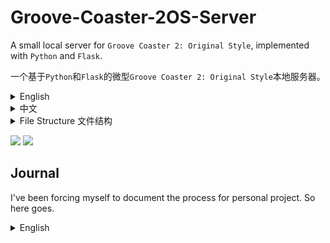 # Groove-Coaster-2OS-Server

A small local server for `Groove Coaster 2: Original Style`, implemented with `Python` and `Flask`. 

一个基于`Python`和`Flask`的微型`Groove Coaster 2: Original Style`本地服务器。

<details>
<summary>English</summary>
<br>

## Introduction

This project is for game preservation purposes only. Creative liberty and conveniences have been taken when it comes to specific implementation. The goal is not to ensure 1:1 behavior, but to guarrantee the minimum viability of playing this game. It is provided as-is, per the MIT license.

You are not allowed to use it for commercial purposes. You shall bare all the responsibility for any potential consequences as a result of running this server. If you do not agree to these requirements, you are not allowed to replicate or run this program.

Inspiration: [Lost-MSth/Arcaea-server](https://github.com/Lost-MSth/Arcaea-server)

Special thanks: [Walter-o/gcm-downloader](https://github.com/Walter-o/gcm-downloader)

Warning: Do not put personal files under the folders in the private server directory - all files within these sub-folders will be accessible by anyone with your server address! Security and performance are not guaranteed, and it is not recommended to host this server on the internet. You have been warned.

### Supported Features

| Features            | Degree of support                                                                                                      |
|---------------------|------------------------------------------------------------------------------------------------------------------------|
| Asset delivery      | .pak, stage and music zip files                                                                                        |
| Shop                | Purchase individual songs, avatars, and items using GCoin. GCoins are earned by playing the game. Does not support music preview. Does not support song pack. |
| Ranking             | Individual song-difficulty ranking. Support total score ranking, but does not support regional ranking. Does not support viewing player profile.        |
| Save backup         | Support save/load via an Account system. Support password and username changes. Support logging out.                   |
| Titles              | Static full-unlock and setting titles via "Status".                                                                    |
| Mission             | Basic automatic song unlock after reaching in-game levels. Everything else is not supported.                           |
| Friend              | Not supported.                                                                                                         |
| Progress Grid       | Not supported.                                                                                                         |
| Additional features | Account/device whitelisting and banning.                                                                               |

## Download

Server download: Download the project as zip. To do so, click the green `Code` button on the top, then `Download ZIP` at the bottom of the popup.

Asset download: [MEGA](https://mega.nz/folder/frxWHRrQ#v6tth7Zo5rrj9foDhGYCBA) [Baidu(code: aaaa)](https://pan.baidu.com/s/1YVFfKBq1ULOgCkdrVQhFFg)

If you'd like to upload it somewhere else and contribute the link, please contact #AnTcfgss or QQ 3421587952， thanks!

Download `common.zip` and a platform of your choosing. Unzip the folders within to the private server root directory. If in doubt, check the `File Structure` section at the end.

### GC4MAX Expansion

To install the `GC4MAX` expansion, which ports arcade exclusive tracks, avatars, and skins to 2OS, download the `4max expansion` folder's `common.zip` and a platform of your choosing. Unzip the folders within to the privates server root directory. Overwrite existing files. Note that the included installation `apk` or `ipa` must be used for correct avatar rendering.

Edit `config.py`'s `MODEL`, `TUNEFILE`, and `SKIN` value to match the `pak`'s timestamp. `paks` can be found at `/files/gc2/`.

Important: You must use the `common.zip` inside the `4max expansion` folder, not the `common.zip` in the root directory.


## Dependencies

- Python

- Flask

- Crypto (pycryptodome)

- bcrypt

- requests

## At the Start

First, you need to set up the server. Use the `Setup the Server First` section.

Next, there are 2 ways to set up the connection. Pick one.

1. Proxy. Requires more setup, but the install package can remain unmodified.

2. File modification. Easier setup, but file edit is necessary.

For method 1, use the `Instruction for Use (for official client)` section.

For method 2, use the `Instruction for Use (For modified client)` section.

## Setup the Server First

### PC/MAC (Easier)

Download the server and assets, and extract everything according to the `Download` section.

Install `python` and `pip` on your PC/MAC. 

Note that MAC uses `python3`. Code examples in this document will use the default of Windows, which is `python`. After the installation, install dependencies using `pip install ...`.

Open command on Windows (MAC open terminal). Type `ipconfig` (MAC `ifconfig`), and obtain your IPV4 address. This assumes that you are connected to a WIFI, and it should start with 192 or 172.

Open the `config.py` of the private server, and change the `IP` accordingly.

Type `cmd` in the file directory on the top of the file explorer, and press enter. A command prompt will be opened for that directory.

Type `python 7001.py` to start the server. If an error pops up, resolve it now – did you install all the dependencies? Is the IP correct?

### Android (Harder)

<details>
<summary>Details</summary>
<br>

Install [Termux](https://github.com/termux/termux-app/releases).

Type the following commands.

`termux-setup-storage`

`pkg install python`

Use

`pip install ...`

to install `rust`, `flask`, `passlib`, `pycryptodome`, `requests`.

If ssl errors pop up, you might need to ``pkg up ssl -y``.

Copy the server to phone, or upzip the server files on the phone. (Skip the iOS files if not needed, it takes up a lot of space)

change `config.py`'s `IP` to `127.0.0.1` (this is `loopback`. Feel free to use your android device's `IPv4` via `ifconfig` if you are connected to a WIFI, to enable the server to the entire network).

`cd storage/shared/.... (server location on android file system)`

`python 7001.py` to start the server.

</details>

### iOS (Hard)

<details>
<summary>Details</summary>
<br>

I did some research on `Pythonista` and it seems possible, but you are on your own for this one.

</details>

## Instruction for Use (for official client) 

<details>
<summary>Details</summary>
<br>

### Android

For android 9+ devices, you need to bypass `https` in order to MITM the connection between game client and server. If you have root, you can install Certificate Authorities to system level, allowing the device to trust it. If you don't have root, I don't think it is possible and you might have to modify the client.

I will demonstrate the `VProxid` + `Charles` method.

Install `VProxid` on your `android` device.

Install `Charles` on your `Windows PC`. `Charles` has a free trial period, but there are ways to register it for free. Please do your own research on that subject.

Your server should already be running. 

Install `Charles Certificate Authority` on your `android` device by going to Charles UI `top bar`: `Help` – `SSL Proxying` – `Install Charles Root Certificate on a mobile device`. Follow its instructions. Install the downloaded certificate on the `android` device. Follow [this](https://gist.github.com/pwlin/8a0d01e6428b7a96e2eb) guide to move the user-level certificate to system level. Once done, go to the `android` device's `system setting` – `certificates`, and double check that `Charles` certificate appears at the bottom of the system certificates.

In `Charles`, open `top bar`: `Proxy` – `Proxy Settings`. Enable `SOCKS` proxy on port `8889`. Enable `http proxying over socks`, include default ports. Then, in `top bar`: `Tools` – `Map Remote`, map a URL to your Server `IP address:port`, under `http`. The URL is: `https://gc2018.gczero.com`. 

![](https://studio.code.org/v3/assets/BDOGr35iuNT4hc06y6O_ES5P96xr3SMqhQ2tdwI1KOY/help1.JPG)

![](https://studio.code.org/v3/assets/BDOGr35iuNT4hc06y6O_ES5P96xr3SMqhQ2tdwI1KOY/test2.JPG)

On your `android` device, open `VProxid`. Create a new profile, with the server being `your computer’s IP`, port `8889`, type `socks5`, and select `GROOVE 2` using the app selector. Once created, click the play button on the profile to activate it.

![](https://studio.code.org/v3/assets/BDOGr35iuNT4hc06y6O_ES5P96xr3SMqhQ2tdwI1KOY/help3.jpg)

Make sure the private server is running on your PC. Make sure Charles acknowledges the connection from the device. Make sure VProxid is running. Make sure your phone and laptop are under the same network. Start the game, and ovserve the server.

### iOS

I did not test this method on iOS. If you know how to proxy stuff there, feel free read the Android guide and try the equivalent on iOS.

</details>

## Instruction for Use (For modified client) 

<details>
<summary>Details</summary>
<br>

### Android

Download the `apk` file from the link's `install packages` folder. Install it. For `Android 14+` devices, you might need to use `lucky patcher` to rebuild the app (`Menu of Patches` - `Create Modified APK File` - `APK with changed permissions and activities` - toggle `Removes integrity check and signature verification` and `Re-sign with original signature for android patch "Disable .apk Signature Verification"`).

This `apk` has been modified. If you'd like to edit it on your own, see the last paragraph.

Open the game's `obb` with password `eiprblFFv69R83J5`, and extract all the files. Or, download the extracted folder from the link's `install packages/main.76.jp.co.taito.groovecoasterzero.obb`.

Open `settings.cfg` with your text editor, and change `serverUrl` to your server's `http://ip:port/`.

Use `WinRAR` or `7-zip` to compress everything within the folder with the original password. Use `ZIP legacy encryption` for `WinRAR`, `ZipCrypto` for `7-zip`。Name the compressed zip to `main.76.jp.co.taito.groovecoasterzero.obb`.

Paste (overwrite) the `obb` already inside `Android/obb/jp.co.taito.groovecoasterzero`. If the folder does not exist yet, you need to create it manually.

Open the game and observe the server output.

(The provided apk has the following modifications. Skip if you are not interested in it)

By modifying the apk's obb verification function and `obb`'s `settings.cfg`, you can connect to the server without using any proxy software. To do so, decompile `classes.dex` using your favorite `smali` decompiler, and go to `jp.co.taito.groovecoasterzero/BootActivity`. Delete the part in `e()` where the loop is checking for a size, and, if mismatch, override a variable that causes the code to branch into `DownloadActivity`. We want the game to load the obb regardless of its size.

### iOS

Download the `ipa` package from the link's `install packages` folder.

Open the `ipa` file with your favorite zip viewer。Go into`Payload`,`GROOVE 2`. extract `settings.cfg`.

Open `settings.cfg` with a text editor，Edit `serverUrl` to your server's `http://ip:port/`.Drag`settings.cfg` back into the `ipa`。

Sideload the `ipa`. Open the game, and observe the server.

</details>

## Admin Functionalities

Database can be opened with DB Browser.

If you want to make your service only available to whitelisted devices, turn on `AUTHORIZATION_NEEDED` in `config.py` and add the device id after the .php request to the `whitelist table`. If you want to ban a device/taito ID, add the device ID or the username of the taito ID to the blacklist table. The `reason` column is for your own reference. If a device is logged in to that Taito ID, they cannot download asset, cannot log out, and cannot change name. If a device is not in the whitelist (if enabled) or is banned by device ID, they will not be able to download anything.

`getCrypt.py` is a standalone script used to decrypt the mass inside the `GET` requests.

## Account System Implementation

Account is only used for save file saving/loading (song ownership and coins are tied to devices. However, songs unlocked in the save file will remain unlocked on a new device). Unlike the official version, you can rename and log out of your account. However, only one device may be connected to an account at a time. The old device will be logged off if a new device logs in.

## Ranking System Implementation

I speculate that the official server's behavior hinges upon the fact that you cannot log out of your account, and that there is a maximum device count (5). This means that each `account` is connected to 5 `devices` via `foreign keys`, and the owned `entitlements` (stages, avatars, etc) and `play records` can be tallied.

In the private server, you can log out of devices with ease. This means that `entitlements` and `play records` is not possible to remain consistent, unless we treat `account` as `devices`, which is clearly not the offical behavior.

With the current setup, if a `device` is playing with an associated `account`, the `account` information is saved at the same time and will continue to be shown on ranking in the future. The `Avatar` information is saved with the `play records` and will not follow the `account` or `device`. The `Title` information is not in the `play records`, nor in the `account`, so it will be tied to the `Title` of the `device`.

</details>

<details>
<summary>中文</summary>
<br>

## 简介

此项目的目标是保持游戏的长远可用性 (game preservation)。在具体实施上，我采取了一些便利及创意性的措施（偷懒）。此项目的目标不是确保 1:1 还原官服，而是保证游戏长久可玩。此项目在MIT许可证的“按现状” (as-is) 条件下提供。

你不得将此项目用于商业行为。你应对因运行本服务器而产生的任何潜在后果承担全部责任。如果您不同意这些要求，则不允许您复制或运行该程序。

灵感: [Lost-MSth/Arcaea-server](https://github.com/Lost-MSth/Arcaea-server)

鸣谢: [Walter-o/gcm-downloader](https://github.com/Walter-o/gcm-downloader)

警告：不要将私人文件放至私服内的文件夹里。自带的文件夹内所有文件都可被私服抓取！安全性和效率无法保证，不建议在公网上搭建。这不是强制要求，不过别怪我没提醒过你。

### 支持的功能

| 功能         | 支持程度                                                                                     |
|--------------|---------------------------------------------------------------------------------------------|
| 文件下载      | .pak, 谱面及音频zip文件                                                                      |
| 商店         | 用GCoin购买单独的歌曲，头像，和道具。 GCoins可通过玩游戏来获得。不支持音频预览。不支持曲包。       |
| 排行榜       | 每首歌曲/难度的单独排行榜。总分排行榜。不支持地区排行榜。不支持查看其他玩家的详细信息。            |
| 存档备份     | 支持通过账号系统的保存/加载。支持修改密码和用户名。支持登出。                                     |
| Titles      | 通过Status观看并使用全解锁的Titles。                                                           |
| 任务         | 支持达到游戏内经验等级后歌曲自动解锁。其他功能均不支持。                                         |
| 好友         | 不支持。                                                                                     |
| 进度表       | 不支持。                                                                                     |
| 其他功能     | 账号/设备白名单和封禁。                                                                       |

## 下载

服务器下载：将此repo以zip形式下载。点击上栏绿色的`Code`按钮，然后点击弹窗下面的`Download ZIP`按钮。

资源下载：[MEGA](https://mega.nz/folder/frxWHRrQ#v6tth7Zo5rrj9foDhGYCBA) [Baidu(密码aaaa)](https://pan.baidu.com/s/1YVFfKBq1ULOgCkdrVQhFFg)

如果你想将资源备份到别的网盘并贡献链接，请联系#AnTcfgss or QQ 3421587952，感谢！

下载 `common.zip` 和您设备的平台。将里面的所有文件夹解压到服务器根目录。如有疑惑，请参照文末`文件结构`章节。

## GC4MAX扩展包

如想下载`GC4MAX`扩展包（包含了街机独占曲目，皮肤，和角色），下载`4max expansion`里的`common.zip`和和您设备的平台。将里面的所有文件夹解压到服务器根目录。如有重复，覆盖所有文件。请注意，必须使用包含的`apk`或`ipa`安装包来正确渲染角色。

修改`config.py`的`MODEL`, `TUNEFILE`, and `SKIN` 值至现有`pak`文件的时间戳. `paks`文件的位置在`/files/gc2/`.

重要: 必须使用`4max expansion`文件夹里的`common.zip`，而不是根目录里的`common.zip`.

## 环境依赖

- Python

- Flask

- Crypto (pycryptodome)

- bcrypt

- requests

## 如何开始

首先，你需要配置服务器。请使用`配置服务器`。

接下来，有两种方式来设置连接。选一个吧。

1. 代理。需要更多配置，不过安装包不需要修改。
   
3. 修改文件。配置更加简单，不过。。必须修改文件。

方法1，请使用`原版安装包的使用说明`。

方法2，请使用`改版安装包的使用说明`。

## 配置服务器

### PC/MAC(简单)

按照`下载`章节来下载解压服务器和资源。

PC/MAC安装 `python`，安装 `pip`。

注意 MAC 默认为 `python3`。往后的示例默认用 windows 的默认，即 `python`。安装完成后，使用
`pip install ...`安装所有依赖项。

PC打开 `cmd` 输入 `ipconfig`。MAC 打开 `terminal` 输入 `ifconfig`。获得你的`IPV4`,一串为192或172开头的数字。

PC用文本编辑器打开服务器文件夹的 `config.py`，将`IPV4`填写至`IP`。`PORT`(端口)也可以更改。

文件管理器上方的文件夹路径清空，输入 `cmd`。命令行窗口会弹出。

输入 `python 7001.py`来开启服务器。如果出现错误，就解决他们吧。检查依赖项是否安装，网络配置是否正确。

### 安卓(稍难)

<details>
<summary>细节</summary>
<br>

安装 [Termux](https://github.com/termux/termux-app/releases).

输入下面的命令。

`termux-setup-storage`

`pkg install python`

用

`pip install ...`

来安装 `rust`, `flask`, `bcrypt`, `pycryptodome`, `requests`.

如果出现ssl问题，可能需要``pkg up ssl -y``.

将服务器拷到手机上，或者在手机上解压服务器文件。（如不需要iOS文件，就省点手机空间，别拷贝ios的东西了）

修改 `config.py` 的 `IP` 至 `127.0.0.1` (这是 `本地回环`。如果连接了WIFI，可以使用`ifconfig` 获取手机的 `IPv4` 并填入，以在整个网络下支持私服).

`cd storage/shared/.... (服务器在安卓文件系统的位置)`

`python 7001.py` 来运行服务器。

</details>

### iOS (难)

<details>
<summary>细节</summary>
<br>

`Pythonista`貌似可用，不过我祝你好运。

</details>

## 原版安装包的使用说明

<details>
<summary>细节</summary>
<br>

### 安卓

对于 Android 9+ 设备，您需要绕过 `https`才能对游戏客户端和服务器之间的连接进行中间人攻击。如果您拥有 root 权限，则可以将证书安装到系统级别，从而允许设备信任中间人软件。若您没有root，此方法可能不可用。

这里展示`VProxid`加`Charles`方法。 在您的`Android`设备上安装`VProxid`。 在`Windows PC`上安装`Charles`。 `Charles`有免费试用期，但有多种方法可以免费注册。 请对此主题进行自己的研究。

你的服务器应该已经在运行。

在您的`Android`设备上安装`Charles 根证书`：Charles用户界面`顶栏`：`Help` – `SSL Proxying` – `Install Charles Root Certificate on a mobile device`. 按照其说明进行操作。`Android`设备上安装下载的证书。请按照此[指南]((https://gist.github.com/pwlin/8a0d01e6428b7a96e2eb))将用户级证书移至系统级。 完成后，转到系统设置 - 证书，仔细检查`Charles`证书是否出现在系统证书页面底部。

在`Charles`中，打开顶部栏：`Proxy` – `Proxy Settings`。 在端口`8889`上启用`SOCKS`代理。打开``http proxying over socks``，配置默认端口。然后，在顶部栏中： `Tools` – `Map Remote`，将如下`URL`映射到`服务器IP:端口`（http协议）。URL为：`https://gc2018.gczero.com`。

![](https://studio.code.org/v3/assets/BDOGr35iuNT4hc06y6O_ES5P96xr3SMqhQ2tdwI1KOY/help1.JPG)


![](https://studio.code.org/v3/assets/BDOGr35iuNT4hc06y6O_ES5P96xr3SMqhQ2tdwI1KOY/test2.JPG)

在您的`Android`设备上，打开`VProxid`。创建一个新的配置文件，服务器为`您计算机的IP`，端口为`8889`，类型为`socks5`，然后使用应用程序选择器选择`GROOVE 2`。 创建后，单击配置文件上的播放按钮将其激活。

![](https://studio.code.org/v3/assets/BDOGr35iuNT4hc06y6O_ES5P96xr3SMqhQ2tdwI1KOY/help3.jpg)

确保您的`PC`上正在运行私服。 确保`Charles`提示并正在接收来自设备的连接。 确保`VProxid`正在运行。 确保您的设备和电脑在同一网络下。 开始游戏吧。

### iOS

我不了解iOS系统，如果你了解ios的代理软件，可以阅读安卓部分，然后照葫芦画瓢（

</details>

## 改版安装包的使用说明

<details>
<summary>细节</summary>
<br>

### 安卓

下载网盘里`install packages`里的`apk`文件。安装。`安卓14+` 设备可能需要用`幸运破解器`重构APK (`Menu of Patches` - `Create Modified APK File` - `APK with changed permissions and activities` - 打开 `Removes integrity check and signature verification` 和 `Re-sign with original signature for android patch "Disable .apk Signature Verification"`)。

此`apk`被修改过。若想自己修改,请看最后一段。

打开游戏的`obb`，密码是`eiprblFFv69R83J5`。提取全部文件。或者，从网盘下载`install packages/main.76.jp.co.taito.groovecoasterzero.obb`.

用文本编辑器打开`settings.cfg`，将`serverUrl`改成私服的`http://ip:端口/`。

用`WinRAR`或者`7-zip`压缩全部文件至zip，用密码加密。用`ZIP legacy encryption`/`ZipCrypto`。名称为`main.76.jp.co.taito.groovecoasterzero.obb`.

覆盖`Android/obb/jp.co.taito.groovecoasterzero`里的`obb`文件。如文件夹不存在，需要手动创建。

打开游戏，观察私服的输出。

（提供的apk已经执行了如下的修改，可以忽略）

你可以通过修改apk里的obb校验函数然后修改`obb`里的`settings.cfg`来直连私服，无需中继软件。用顺手的`smali`反编译器来反编译`classes.dex`，然后去`jp.co.taito.groovecoasterzero/BootActivity`。删除`e()`里循环检查文件大小的部分。这部分会检查obb文件的大小，如果不一致会修改一个变量跳至`DownloadActivity`。我们想强制游戏读取。

### iOS

下载网盘里`install packages`里的`ipa`文件。

将`ipa`用压缩包软件打开。进`Payload`,`GROOVE 2`. 将`settings.cfg`提出。

文本编辑器打开`settings.cfg`，将`serverUrl`改成私服的`http://ip:端口/`。将`settings.cfg`拖回`ipa`。

侧载`ipa`即可。打开游戏，观察私服的输出。

</details>

## 管理员功能

数据库可以用DB Browser打开。

如果你想只对在白名单里的设备提供服务，开启`config.py`里的`AUTHORIZATION_NEEDED`，并将.php请求后面的设备ID加入`whitelist`列表。如果你想封禁设备或者Taito ID，将设备ID或者用户名加入`blacklist`列表。`reason`列可供你记录封禁原因。如果设备登陆该Taito ID，它将无法下载数据，不能登出，而且不能改名。如果设备在白名单开启后不在白名单里，或者设备被封禁，它将无法下载任何东西。

`getCrypt.py` 是一个用来单独解密`GET`请求后缀的脚本.

## 账号系统实装

账号仅用于保存/同步存档。Gcoin和歌曲所有权和设备绑定。不过，存档中已经解锁的曲目将在新的设备上可用。官方版不允许重命名及登出账号。私服则可以进行这些操作。不过，一个账号只能同时登陆一台设备，如果登录第二台设备，第一台设备将被挤掉。

## 排行榜系统实装

我推测官方服务器的行为取决于一个事实，即你不能注销你的账号，而且有一个最大设备数（5）。这意味着每个`账户`通过 `foreign key` 连接到 5 个`设备`，这样就可以统计所有拥有的 `权益`（`音乐`、`头像`等）和`游玩记录`。

在私服，用户可以任意注销设备。这意味着`权益`和`游玩记录`不可能保持一致，除非我们把`账户`当作`设备`，而这显然不是官服的行为。

目前的设置下，假如一台`设备`游玩时有关联`账户`，`账户`信息会同时保存，并且未来将持续显示当时连接的`账户`信息。`头像`信息随`游玩记录`保存，将不跟随`账户`或者`设备`。`Title`信息不在`游玩记录`里，也不在`账户`里，所以将和该设备的`Title`绑定。

</details>

<details>
<summary>File Structure 文件结构</summary>
<br>

server/

├─ files/

│  ├─ gc2/

│  │  ├─ audio/ (found in android/ios.zip)

│  │  │  ├─ ogg and m4a zips

│  │  ├─ stage/ (found in android/ios.zip)

│  │  │  ├─ zip files for stage

│  │  ├─ model.pak (found in common.zip)

│  │  ├─ skin.pak (found in common.zip)

│  │  ├─ tunefile.pak (found in common.zip)

│  ├─ image/ (found in common.zip)

│  │  ├─ icon

│  │  ├─ title

│  ├─ web/ (found in common.zip)

│  │  ├─ webpage assets

├─ 7001.py (main script)

├─ getCrypt.py (debug purpose only)

├─ config.py (configuration script)

</details>


![](https://studio.code.org/v3/assets/BDOGr35iuNT4hc06y6O_ES5P96xr3SMqhQ2tdwI1KOY/stage_back10_big.png)
![](https://studio.code.org/v3/assets/BDOGr35iuNT4hc06y6O_ES5P96xr3SMqhQ2tdwI1KOY/test2.JPG)


## Journal

I've been forcing myself to document the process for personal project. So here goes.

<details>
<summary>English</summary>
<br>
Project Taiyo started on Feb. 19, 2024, as the effort to create a private server for Groove Coaster 2: Original Style. No prior effort was spent on the game, since the save file acquired from lp did unlock the majority of the track.

However, as updates slowed down and Groove Coaster 4max is scheduled to shut down, time were allocated to investigate the viability of a private server. Asset scraping was tedius as each song has multiple downloadable files, and there is no naming convention. Every zip file was acquired by hand(!) via manual downloading, which was soon proven unnecessary with the discovery of gcm-downloader.

The obb's decryption key was discovered in the android executable's lib file, and, during investigation of a config file within the obb, the server's address is directly editable. On the iOS, this config file is within the ipa. A proxy can be setup to mitm traffic for the same result. A simple server that handles asset delivery and static full-unlock profile was quickly developed.

An account system was developed that facilitates the save/load feature. The server request's GET field is encrypted, and, initially, the key and encryption method was not found. However, due to CBC encryption's flaw, part of the encrypted mess can still be used to identify users. Later, the key and IV to decrypt request was found in gcm-downloader, and used to implement a correct implementation of the server.

Besides the above features, all other functionality remains unimplemented. This was completed within a week (shorter than what is ideal, given project OverRide's priority). Some effort was spent on documenting the scraping, setup, and scripting, uploaded to a github repo, and the MVP is shelved.

In Janurary 2025, renewed effort was put on the project as Taito announced the cease of additional DLC, after a lackluster 2024 season. Groove Coin, a removed feature in-game, has been revived to facilitate a shop system. No longer is the server delivering static full-unlock save file, but the user can now acquire their own content in a balanced progression.

Additional effort was put on researching and REing various aspect of the game. 5 removed songs were re-enabled by lib editing, later via stage_param edit. Effort was spent on scripting a .pak unpacker and packer, which is successful and allow us to create own .pak files for delivery.

Effort was spent on the PC and Switch (waiwai) port, investigating the possiblilty of chart porting to Mobile. Switch version uses a significantly different system, charts lack critical elements and music is stored in header-removed opus. Porting from switch is deemed hard.

The PC version has exclusive songs/packs, and the chart/model files are an exact match from mobile asset. Music is in header-appended OGG, which is also compatible with Mobile. Porting is technically feasible if the format of stage_param can be RE'd.

On Jan. 24, 2025, Taito announced the end of service of the game. This prompted the creation of this repo and release of private server.
</details>
